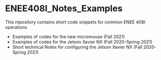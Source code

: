 # ENEE408I_Notes_Examples

This repository contains short code snippets for common ENEE 408I operations
* Examples of codes for the new micromouse (Fall 2021)
* Examples of codes for the Jetson Xavier NX (Fall 2020-Spring 2021)
* Short technical Notes for configuring the Jetson Xavier NX (Fall 2020-Spring 2021)
